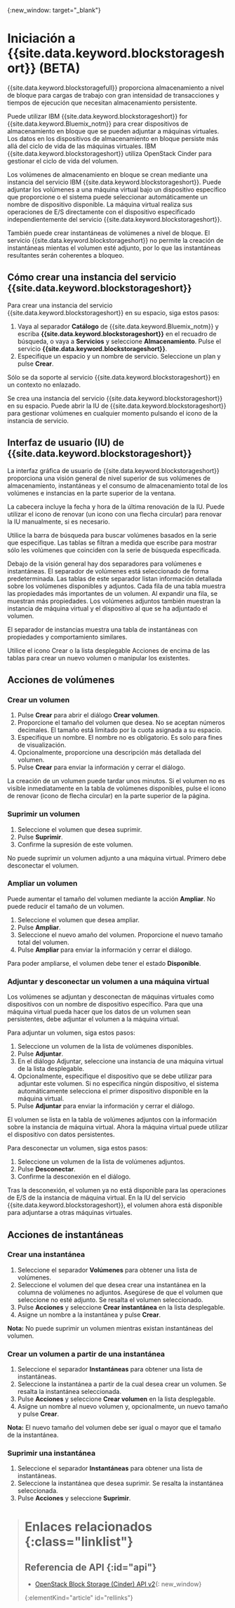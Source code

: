 {:new_window: target="_blank"} 

# Iniciación a {{site.data.keyword.blockstorageshort}} (BETA)

{{site.data.keyword.blockstoragefull}} proporciona almacenamiento a nivel de bloque para cargas de trabajo con gran intensidad de transacciones y tiempos de ejecución que necesitan almacenamiento persistente.

Puede utilizar IBM {{site.data.keyword.blockstorageshort}} for {{site.data.keyword.Bluemix_notm}} para crear dispositivos de almacenamiento en bloque que se pueden adjuntar a máquinas virtuales. Los datos en los dispositivos de almacenamiento en bloque persiste más allá del ciclo de vida de las máquinas virtuales. IBM {{site.data.keyword.blockstorageshort}} utiliza OpenStack Cinder para gestionar el ciclo de vida del volumen.

Los volúmenes de almacenamiento en bloque se crean mediante una instancia del servicio IBM {{site.data.keyword.blockstorageshort}}. Puede adjuntar los volúmenes a una máquina virtual bajo un dispositivo específico que proporcione o el sistema puede seleccionar automáticamente un nombre de dispositivo disponible. La máquina virtual realiza sus operaciones de E/S directamente con el dispositivo especificado independientemente del servicio {{site.data.keyword.blockstorageshort}}.

También puede crear instantáneas de volúmenes a nivel de bloque. El servicio {{site.data.keyword.blockstorageshort}} no permite la creación de instantáneas mientas el volumen esté adjunto, por lo que las instantáneas resultantes serán coherentes a bloqueo. 

## Cómo crear una instancia del servicio {{site.data.keyword.blockstorageshort}}
Para crear una instancia del servicio {{site.data.keyword.blockstorageshort}} en su espacio, siga estos pasos:
 
1.	Vaya al separador **Catálogo** de {{site.data.keyword.Bluemix_notm}} y escriba **{{site.data.keyword.blockstorageshort}}** en el recuadro de búsqueda, o vaya a **Servicios** y seleccione **Almacenamiento**. Pulse el servicio **{{site.data.keyword.blockstorageshort}}**. 
2.	Especifique un espacio y un nombre de servicio. Seleccione un plan y pulse **Crear**.
 	
Sólo se da soporte al servicio {{site.data.keyword.blockstorageshort}} en un contexto no enlazado. 

Se crea una instancia del servicio {{site.data.keyword.blockstorageshort}} en su espacio. Puede abrir la IU de {{site.data.keyword.blockstorageshort}} para gestionar volúmenes en cualquier momento pulsando el icono de la instancia de servicio.

## Interfaz de usuario (IU) de {{site.data.keyword.blockstorageshort}}
La interfaz gráfica de usuario de {{site.data.keyword.blockstorageshort}} proporciona una visión general de nivel superior de sus volúmenes de almacenamiento, instantáneas y el consumo de almacenamiento total de los volúmenes e instancias en la parte superior de la ventana. 

La cabecera incluye la fecha y hora de la última renovación de la IU. Puede utilizar el icono de renovar (un icono con una flecha circular) para renovar la IU manualmente, si es necesario. 

Utilice la barra de búsqueda para buscar volúmenes basados en la serie que especifique. Las tablas se filtran a medida que escribe para mostrar sólo les volúmenes que coinciden con la serie de búsqueda especificada.

Debajo de la visión general hay dos separadores para volúmenes e instantáneas. El separador de volúmenes está seleccionado de forma predeterminada. Las tablas de este separador listan información detallada sobre los volúmenes disponibles y adjuntos. Cada fila de una tabla muestra las propiedades más importantes de un volumen. Al expandir una fila, se muestran más propiedades. Los volúmenes adjuntos también muestran la instancia de máquina virtual y el dispositivo al que se ha adjuntado el volumen. 

El separador de instancias muestra una tabla de instantáneas con propiedades y comportamiento similares. 

Utilice el icono Crear o la lista desplegable Acciones de encima de las tablas para crear un nuevo volumen o manipular los existentes. 

## Acciones de volúmenes

### Crear un volumen

1.	Pulse **Crear** para abrir el diálogo **Crear volumen**.
2.	Proporcione el tamaño del volumen que desea. No se aceptan números decimales. El tamaño está limitado por la cuota asignada a su espacio.
3.	Especifique un nombre. El nombre no es obligatorio. Es solo para fines de visualización.
4.	Opcionalmente, proporcione una descripción más detallada del volumen. 
5.	Pulse **Crear** para enviar la información y cerrar el diálogo. 

La creación de un volumen puede tardar unos minutos. Si el volumen no es visible inmediatamente en la tabla de volúmenes disponibles, pulse el icono de renovar (icono de flecha circular) en la parte superior de la página. 

### Suprimir un volumen

1.	Seleccione el volumen que desea suprimir.
2.	Pulse **Suprimir**.
3.	Confirme la supresión de este volumen.

No puede suprimir un volumen adjunto a una máquina virtual. Primero debe desconectar el volumen.

### Ampliar un volumen
Puede aumentar el tamaño del volumen mediante la acción **Ampliar**. No puede reducir el tamaño de un volumen.

1.	Seleccione el volumen que desea ampliar.
2.	Pulse **Ampliar**.
3.	Seleccione el nuevo amaño del volumen. Proporcione el nuevo tamaño total del volumen. 
4.	Pulse **Ampliar** para enviar la información y cerrar el diálogo. 

Para poder ampliarse, el volumen debe tener el estado **Disponible**. 

### Adjuntar y desconectar un volumen a una máquina virtual
Los volúmenes se adjuntan y desconectan de máquinas virtuales como dispositivos con un nombre de dispositivo específico. Para que una máquina virtual pueda hacer que los datos de un volumen sean persistentes, debe adjuntar el volumen a la máquina virtual.

Para adjuntar un volumen, siga estos pasos: 

1.	Seleccione un volumen de la lista de volúmenes disponibles.
2.	Pulse **Adjuntar**. 
3.	En el diálogo Adjuntar, seleccione una instancia de una máquina virtual de la lista desplegable. 
4.	Opcionalmente, especifique el dispositivo que se debe utilizar para adjuntar este volumen. Si no especifica ningún dispositivo, el sistema automáticamente selecciona el primer dispositivo disponible en la máquina virtual.
5.	Pulse **Adjuntar** para enviar la información y cerrar el diálogo.

El volumen se lista en la tabla de volúmenes adjuntos con la información sobre la instancia de máquina virtual. Ahora la máquina virtual puede utilizar el dispositivo con datos persistentes. 

Para desconectar un volumen, siga estos pasos: 

1.	Seleccione un volumen de la lista de volúmenes adjuntos. 
2.	Pulse **Desconectar**. 
3.	Confirme la desconexión en el diálogo. 

Tras la desconexión, el volumen ya no está disponible para las operaciones de E/S de la instancia de máquina virtual. En la IU del servicio {{site.data.keyword.blockstorageshort}}, el volumen ahora está disponible para adjuntarse a otras máquinas virtuales.

## Acciones de instantáneas

### Crear una instantánea

1.	Seleccione el separador **Volúmenes** para obtener una lista de volúmenes.
2.	Seleccione el volumen del que desea crear una instantánea en la columna de volúmenes no adjuntos. Asegúrese de que el volumen que seleccione no esté adjunto. Se resalta el volumen seleccionado. 
3.	Pulse **Acciones** y seleccione **Crear instantánea** en la lista desplegable.
4.	Asigne un nombre a la instantánea y pulse **Crear**.

**Nota:** No puede suprimir un volumen mientras existan instantáneas del volumen. 

### Crear un volumen a partir de una instantánea

1.	Seleccione el separador **Instantáneas** para obtener una lista de instantáneas.
2.	Seleccione la instantánea a partir de la cual desea crear un volumen. Se resalta la instantánea seleccionada.
3.	Pulse **Acciones** y seleccione **Crear volumen** en la lista desplegable.
4.	Asigne un nombre al nuevo volumen y, opcionalmente, un nuevo tamaño y pulse **Crear**. 

**Nota:** El nuevo tamaño del volumen debe ser igual o mayor que el tamaño de la instantánea. 

### Suprimir una instantánea

1.	Seleccione el separador **Instantáneas** para obtener una lista de instantáneas.
2.	Seleccione la instantánea que desea suprimir. Se resalta la instantánea seleccionada.
3.	Pulse **Acciones** y seleccione **Suprimir**. 



># Enlaces relacionados {:class="linklist"}
>## Referencia de API {:id="api"}
>* [OpenStack Block Storage (Cinder) API v2](http://developer.openstack.org/api-ref-blockstorage-v2.html){: new_window}
>
>{:elementKind="article" id="rellinks"}
